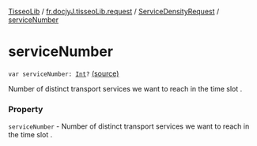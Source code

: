 [TisseoLib](../../index.md) / [fr.docjyJ.tisseoLib.request](../index.md) / [ServiceDensityRequest](index.md) / [serviceNumber](./service-number.md)

# serviceNumber

`var serviceNumber: `[`Int`](https://kotlinlang.org/api/latest/jvm/stdlib/kotlin/-int/index.html)`?` [(source)](https://github.com/docjyj/tisseoLib/tree/master/src/main/kotlin/fr/docjyJ/tisseoLib/request/ServiceDensityRequest.kt#L35)

Number of distinct transport services we want to reach in the time slot .

### Property

`serviceNumber` - Number of distinct transport services we want to reach in the time slot .